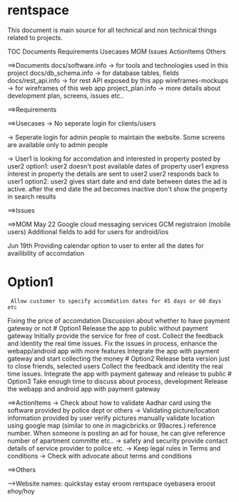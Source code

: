 # rentspace

This document is main source for all technical and non technical things related to projects.

TOC
Documents
Requirements
Usecases
MOM
Issues
ActionItems
Others


==>Documents
docs/software.info -> for tools and technologies used in this project
docs/db_schema.info -> for database tables, fields
docs/rest_api.info -> for rest API exposed by this app
wireframes-mockups -> for wireframes of this web app
project_plan.info -> more details about development plan, screens, issues etc..
 
==>Requirements

==>Usecases
-> No seperate login for clients/users

-> Seperate login for admin people to maintain the website.
  Some screens are available only to admin people
    
-> User1 is looking for accomdation and interested in property posted by user2
  option1: user2 doesn't post available dates of property
        user1 express interest in property
        the details are sent to user2
        user2 responds back to user1
    option2: user2 gives start date and end date
        between dates the ad is active.
        after the end date the ad becomes inactive
        don't show the property in search results

==>Issues

==>MOM
May 22
    Google cloud messaging services
    GCM registraion  (mobile users)
    Additional fields to add for users for android/ios

Jun 19th
   Providing calendar option to user to enter all the dates for availibility of accomdation
   # Option1
     Allow customer to specify accomdation dates for 45 days or 60 days etc
   
   Fixing the price of accomdation
   Discussion about whether to have payment gateway or not
    # Option1
      Release the app to public without payment gateway
      Initially provide the service for free of cost. 
      Collect the feedback and identity the real time issues.
      Fix the issues in process, enhance the webapp/android app with more features
      Integrate the app with payment gateway and start collecting the money
    # Option2
      Release beta version just to close friends, selected users
      Collect the feedback and identity the real time issues.
      Integrate the app with payment gateway and release to public
    # Option3
      Take enough time to discuss about process, development
      Release the webapp and android app with payment gateway
      
      
      


==>ActionItems
    -> Check about how to validate Aadhar card using the software provided by police dept or others
    -> Validating picture/location information provided by user
            verify pictures manually
            validate location using google map (similar to one in magicbricks or 99acres.)
            reference number. When someone is posting an ad for house, he can give reference number of apartment committe etc..
    -> safety and security
            provide contact details of service provider to poilce etc.
    -> Keep legal rules in Terms and conditions
    -> Check with advocate about terms and conditions

==>Others


-->Website names:
quickstay
estay
eroom
rentspace
oyebasera
eroost
ehoy/hoy








